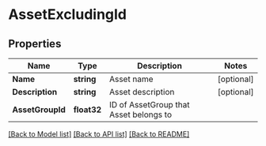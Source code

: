 # AssetExcludingId

## Properties

Name | Type | Description | Notes
------------ | ------------- | ------------- | -------------
**Name** | **string** | Asset name | [optional] 
**Description** | **string** | Asset description | [optional] 
**AssetGroupId** | **float32** | ID of AssetGroup that Asset belongs to | 

[[Back to Model list]](../README.md#documentation-for-models) [[Back to API list]](../README.md#documentation-for-api-endpoints) [[Back to README]](../README.md)


